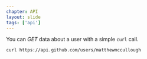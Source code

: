 ```yaml
---
chapter: API
layout: slide
tags: ['api']
---
```


You can _GET_ data about a user with a simple `curl` call.

    curl https://api.github.com/users/matthewmccullough
